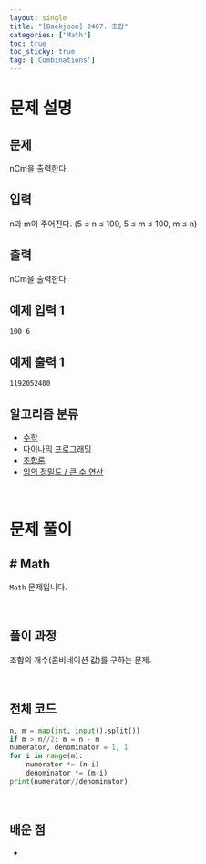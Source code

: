 ```yaml
---
layout: single
title: "[Baekjoon] 2407. 조합"
categories: ['Math']
toc: true
toc_sticky: true
tag: ['Combinations']
---
```


# 문제 설명

## 문제

nCm을 출력한다.

## 입력

n과 m이 주어진다. (5 ≤ n ≤ 100, 5 ≤ m ≤ 100, m ≤ n)

## 출력

nCm을 출력한다.

## 예제 입력 1 

```
100 6
```

## 예제 출력 1 

```
1192052400
```

## 알고리즘 분류

- [수학](https://www.acmicpc.net/problem/tag/124)
- [다이나믹 프로그래밍](https://www.acmicpc.net/problem/tag/25)
- [조합론](https://www.acmicpc.net/problem/tag/6)
- [임의 정밀도 / 큰 수 연산](https://www.acmicpc.net/problem/tag/117)

<br>

# 문제 풀이

## \# Math

`Math` 문제입니다. 

<br>

## 풀이 과정

조합의 개수(콤비네이션 값)를 구하는 문제. 

<br>

## 전체 코드

```python
n, m = map(int, input().split())
if m > n//2: m = n - m
numerator, denominator = 1, 1
for i in range(m):
    numerator *= (n-i)
    denominator *= (m-i)
print(numerator//denominator)
```





<br>

## 배운 점

* 















